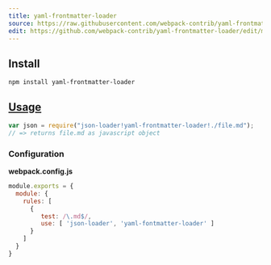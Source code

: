 ```yaml
---
title: yaml-frontmatter-loader
source: https://raw.githubusercontent.com/webpack-contrib/yaml-frontmatter-loader/master/README.md
edit: https://github.com/webpack-contrib/yaml-frontmatter-loader/edit/master/README.md
---
```

## Install

`npm install yaml-frontmatter-loader`

## <a href="https://webpack.js.org/concepts/loaders/">Usage</a>

```js
var json = require("json-loader!yaml-frontmatter-loader!./file.md");
// => returns file.md as javascript object
```

### Configuration

**webpack.config.js**
```js
module.exports = {
  module: {
    rules: [
      {
         test: /\.md$/,
         use: [ 'json-loader', 'yaml-fontmatter-loader' ]
      }
    ]
  }
}
```

[npm]: https://img.shields.io/npm/v/yaml-fontmatter-loader.svg
[npm-url]: https://npmjs.com/package/yaml-fontmatter-loader

[node]: https://img.shields.io/node/v/yaml-fontmatter-loader.svg
[node-url]: https://nodejs.org

[deps]: https://david-dm.org/webpack-contrib/yaml-fontmatter-loader.svg
[deps-url]: https://david-dm.org/webpack-contrib/yaml-fontmatter-loader

[tests]: http://img.shields.io/travis/webpack-contrib/yaml-fontmatter-loader.svg
[tests-url]: https://travis-ci.org/webpack-contrib/yaml-fontmatter-loader

[cover]: https://codecov.io/gh/webpack-contrib/yaml-fontmatter-loader/branch/master/graph/badge.svg
[cover-url]: https://codecov.io/gh/webpack-contrib/yaml-fontmatter-loader

[chat]: https://badges.gitter.im/webpack/webpack.svg
[chat-url]: https://gitter.im/webpack/webpack
